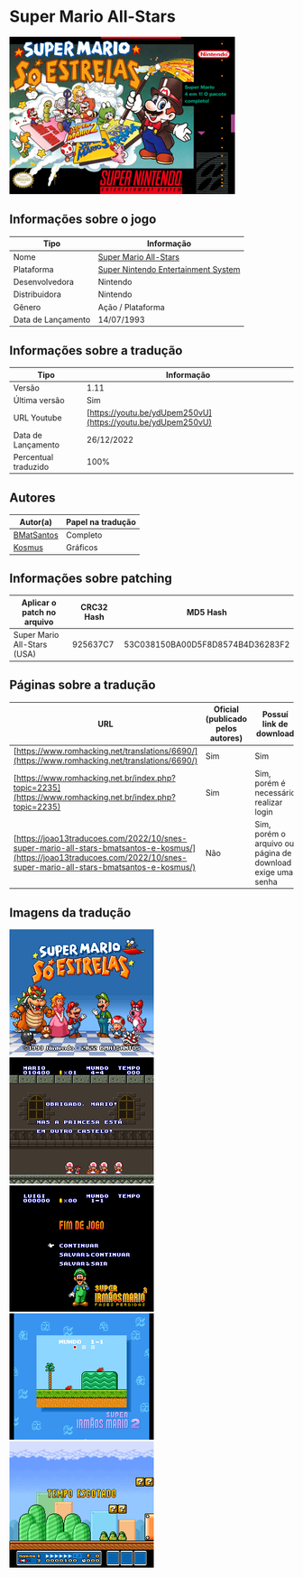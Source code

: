 # Super Mario All-Stars

![Capa traduzida de Super Mario All-Stars](capa.png)

## Informações sobre o jogo

| Tipo | Informação |
| ----------- | ----------- |
| Nome | [Super Mario All-Stars](https://www.mobygames.com/game/6613/super-mario-all-stars/) |
| Plataforma | [Super Nintendo Entertainment System](../../super-nintendo-entertainment-system/) |
| Desenvolvedora | Nintendo |
| Distribuidora | Nintendo |
| Gênero | Ação / Plataforma |
| Data de Lançamento | 14/07/1993 |

## Informações sobre a tradução

| Tipo | Informação |
| ----------- | ----------- |
| Versão | 1.11 |
| Última versão | Sim |
| URL Youtube | [https://youtu.be/ydUpem250vU](https://youtu.be/ydUpem250vU) |
| Data de Lançamento | 26/12/2022 |
| Percentual traduzido | 100% |

## Autores

| Autor(a) | Papel na tradução |
| ----------- | ----------- |
| [BMatSantos](../../../autores/bmatsantos/) | Completo |
| [Kosmus](../../../autores/kosmus/) | Gráficos |

## Informações sobre patching

| Aplicar o patch no arquivo | CRC32 Hash | MD5 Hash |
| ----------- | ----------- | ----------- |
| Super Mario All-Stars (USA) | 925637C7 | 53C038150BA00D5F8D8574B4D36283F2 |

## Páginas sobre a tradução

| URL | Oficial (publicado pelos autores) | Possuí link de download |
| ----------- | ----------- | ----------- |
| [https://www.romhacking.net/translations/6690/](https://www.romhacking.net/translations/6690/) | Sim | Sim |
| [https://www.romhacking.net.br/index.php?topic=2235](https://www.romhacking.net.br/index.php?topic=2235) | Sim | Sim, porém é necessário realizar login |
| [https://joao13traducoes.com/2022/10/snes-super-mario-all-stars-bmatsantos-e-kosmus/](https://joao13traducoes.com/2022/10/snes-super-mario-all-stars-bmatsantos-e-kosmus/) | Não | Sim, porém o arquivo ou página de download exige uma senha |

## Imagens da tradução

![Imagem de exemplo da tradução 1](1.png)
![Imagem de exemplo da tradução 2](2.png)
![Imagem de exemplo da tradução 3](3.png)
![Imagem de exemplo da tradução 4](4.png)
![Imagem de exemplo da tradução 5](5.png)